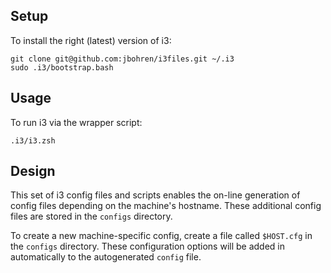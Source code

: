 
## Setup

To install the right (latest) version of i3:

```shell
git clone git@github.com:jbohren/i3files.git ~/.i3
sudo .i3/bootstrap.bash
```

## Usage

To run i3 via the wrapper script:

```shell
.i3/i3.zsh
```

## Design

This set of i3 config files and scripts enables the on-line generation of 
config files depending on the machine's hostname. These additional config
files are stored in the `configs` directory.

To create a new machine-specific config, create a file called `$HOST.cfg` in the
`configs` directory. These configuration options will be added in automatically
to the autogenerated `config` file.

